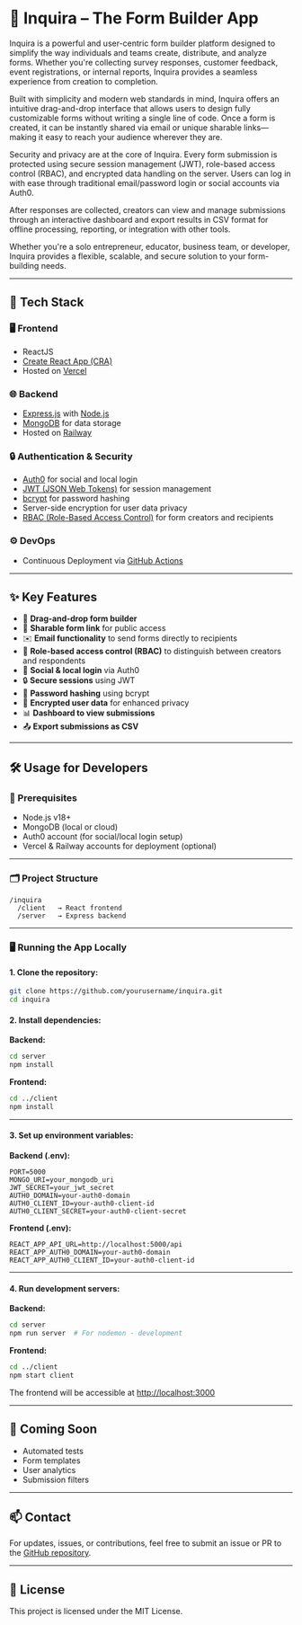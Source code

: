 # 🧩 Inquira – The Form Builder App

Inquira is a powerful and user-centric form builder platform designed to simplify the way individuals and teams create, distribute, and analyze forms. Whether you're collecting survey responses, customer feedback, event registrations, or internal reports, Inquira provides a seamless experience from creation to completion.

Built with simplicity and modern web standards in mind, Inquira offers an intuitive drag-and-drop interface that allows users to design fully customizable forms without writing a single line of code. Once a form is created, it can be instantly shared via email or unique sharable links—making it easy to reach your audience wherever they are.

Security and privacy are at the core of Inquira. Every form submission is protected using secure session management (JWT), role-based access control (RBAC), and encrypted data handling on the server. Users can log in with ease through traditional email/password login or social accounts via Auth0.

After responses are collected, creators can view and manage submissions through an interactive dashboard and export results in CSV format for offline processing, reporting, or integration with other tools.

Whether you're a solo entrepreneur, educator, business team, or developer, Inquira provides a flexible, scalable, and secure solution to your form-building needs.

---

## 🚀 Tech Stack

### 🖥️ Frontend

- ReactJS
- [Create React App (CRA)](https://create-react-app.dev)
- Hosted on [Vercel](https://vercel.com)

### 🌐 Backend

- [Express.js](https://expressjs.com) with [Node.js](https://nodejs.org)
- [MongoDB](https://mongodb.com) for data storage
- Hosted on [Railway](https://railway.app)

### 🔒 Authentication & Security

- [Auth0](https://auth0.com) for social and local login
- [JWT (JSON Web Tokens)](https://jwt.io) for session management
- [bcrypt](https://github.com/kelektiv/node.bcrypt.js) for password hashing
- Server-side encryption for user data privacy
- [RBAC (Role-Based Access Control)](https://auth0.com/docs/authorization/rbac) for form creators and recipients

### ⚙️ DevOps

- Continuous Deployment via [GitHub Actions](https://github.com/features/actions)

---

## ✨ Key Features

- 🔧 **Drag-and-drop form builder**
- 🔗 **Sharable form link** for public access
- ✉️ **Email functionality** to send forms directly to recipients
- 👥 **Role-based access control (RBAC)** to distinguish between creators and respondents
- 🔑 **Social & local login** via Auth0
- 🔒 **Secure sessions** using JWT
- 🧂 **Password hashing** using bcrypt
- 🔐 **Encrypted user data** for enhanced privacy
- 📊 **Dashboard to view submissions**
- 📤 **Export submissions as CSV**

---

## 🛠 Usage for Developers

### 🔧 Prerequisites

- Node.js v18+
- MongoDB (local or cloud)
- Auth0 account (for social/local login setup)
- Vercel & Railway accounts for deployment (optional)

---

### 🗂 Project Structure

```
/inquira
  /client   → React frontend
  /server   → Express backend
```

---

### 🖥 Running the App Locally

#### 1. Clone the repository:

```bash
git clone https://github.com/yourusername/inquira.git
cd inquira
```

#### 2. Install dependencies:

**Backend:**

```bash
cd server
npm install
```

**Frontend:**

```bash
cd ../client
npm install
```

---

#### 3. Set up environment variables:

**Backend (.env):**

```
PORT=5000
MONGO_URI=your_mongodb_uri
JWT_SECRET=your_jwt_secret
AUTH0_DOMAIN=your-auth0-domain
AUTH0_CLIENT_ID=your-auth0-client-id
AUTH0_CLIENT_SECRET=your-auth0-client-secret
```

**Frontend (.env):**

```
REACT_APP_API_URL=http://localhost:5000/api
REACT_APP_AUTH0_DOMAIN=your-auth0-domain
REACT_APP_AUTH0_CLIENT_ID=your-auth0-client-id
```

---

#### 4. Run development servers:

**Backend:**

```bash
cd server
npm run server  # For nodemon - development
```

**Frontend:**

```bash
cd ../client
npm start client
```

The frontend will be accessible at [http://localhost:3000](http://localhost:3000)

---

## 🧪 Coming Soon

- Automated tests
- Form templates
- User analytics
- Submission filters

---

## 📫 Contact

For updates, issues, or contributions, feel free to submit an issue or PR to the [GitHub repository](https://github.com/yourusername/inquira).

---

## 📝 License

This project is licensed under the MIT License.
